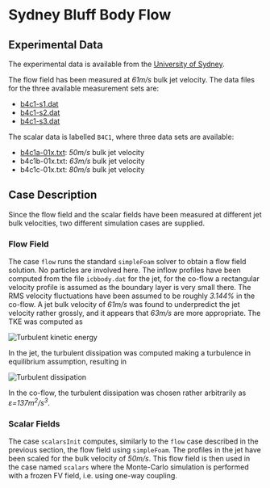 # Sydney Bluff Body Flow

## Experimental Data
The experimental data is available from the [University of
Sydney](http://sydney.edu.au/engineering/aeromech/thermofluids/bluff.htm).

The flow field has been measured at _61m/s_ bulk jet velocity. The data files
for the three available measurement sets are:

- [b4c1-s1.dat](expdata/b4c1-s1.dat)
- [b4c1-s2.dat](expdata/b4c1-s2.dat)
- [b4c1-s3.dat](expdata/b4c1-s3.dat)


The scalar data is labelled `B4C1`, where three data sets are available:

- [b4c1a-01x.txt](expdata/b4c1a-01x.txt): _50m/s_ bulk jet velocity
- b4c1b-01x.txt: _63m/s_ bulk jet velocity
- b4c1c-01x.txt: _80m/s_ bulk jet velocity

## Case Description
Since the flow field and the scalar fields have been measured at different jet
bulk velocities, two different simulation cases are supplied.

### Flow Field
The case `flow` runs the standard `simpleFoam` solver to obtain a flow
field solution. No particles are involved here. The inflow profiles have been
computed from the file `icbbody.dat` for the jet, for the co-flow a
rectangular velocity profile is assumed as the boundary layer is very small
there. The RMS velocity fluctuations have been assumed to be roughly
_3.144%_ in the co-flow. A jet bulk velocity of _61m/s_ was found to
underpredict the jet velocity rather grossly, and it appears that _63m/s_
are more appropriate. The TKE was computed as

![Turbulent kinetic energy](https://latex.codecogs.com/svg.latex?k=\frac{3}{2}{u'}^2)

In the jet, the turbulent dissipation was computed making a turbulence in
equilibrium assumption, resulting in

![Turbulent dissipation](https://latex.codecogs.com/svg.latex?\varepsilon=\sqrt{C_\mu}k\left\|\frac{\partial\tilde{U}}{\partial&space;x}\right\|\quad.)

In the co-flow, the turbulent dissipation was chosen rather arbitrarily as
_&epsilon;=137m<sup>2</sup>/s<sup>3</sup>_.

### Scalar Fields
The case `scalarsInit` computes, similarly to the `flow` case described in
the previous section, the flow field using `simpleFoam`. The profiles in the
jet have been scaled for the bulk velocity of _50m/s_. This flow field is
then used in the case named `scalars` where the Monte-Carlo simulation is
performed with a frozen FV field, i.e. using one-way coupling.
